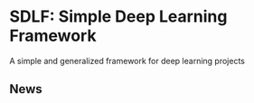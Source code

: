 # SDLF: Simple Deep Learning Framework

A simple and generalized framework for deep learning projects

## News

